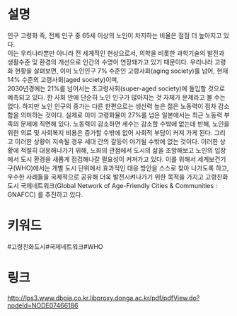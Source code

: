 # 설명
인구 고령화 즉, 전체 인구 중 65세 이상의 노인이 차지하는  비율은  점점  더  높아지고  있다.  
이는  우리나라뿐만  아니라  전  세계적인  현상으로서,  의학을  비롯한 과학기술의 발전과 생활수준 및 환경의 개선으로 인간의 수명이 연장돼가고 있기 때문이다. 
우리나라 고령화 현황을  살펴보면,  이미  노인인구  7%  수준인  고령사회(aging society)를 넘어, 현재 14% 수준의 고령사회(aged society)이며,  
2030년경에는  21%를  넘어서는  초고령사회(super-aged society)에 돌입할 것으로 예측되고 있다.
한 사회 안에 단순히 노인 인구가 많아지는 것 자체가 문제라고 볼 수는 없다. 하지만 노인 인구의 증가는 다른 한편으로는 생산력 높은 젊은 노동력이 점차 감소함을 의미하는 것이다.
실제로 이미 고령화율이 27%를 넘은  일본에서는  최근  노동력  부족의  문제에  직면해  있다. 노동력이 감소하면 세수는 감소할 수밖에 없는데 반해, 
노인을 위한 의료 및 사회복지 비용은 증가할 수밖에 없어 사회적 부담이 커져 가게 된다. 그리고 이러한 상황이 지속될 경우 세대 간의 갈등이 야기될 수밖에 없는 것이다.
이러한 상황에 적절히 대응해나가기 위해, 노화의 관점에서 도시의 삶을 조망해보고 노인의 입장에서 도시 환경을 새롭게 점검해나갈 필요성이 커져가고 있다.
이를 위해서 세계보건기구(WHO)에서는 개별 도시 단위에서  효과적인  대응  방안을  스스로  찾아  나가도록  하고, 
우수한 사례들을 국제적으로 공유해 더욱 발전시켜나가기  위한  목적을  가지고  고령친화도시  국제네트워크(Global Network of Age-Friendly Cities & Communities : GNAFCC)
를 추진하고 있다.

# 키워드
#고령친화도시#국제네트워크#WHO

# 링크
http://lps3.www.dbpia.co.kr.libproxy.donga.ac.kr/pdf/pdfView.do?nodeId=NODE07466186
